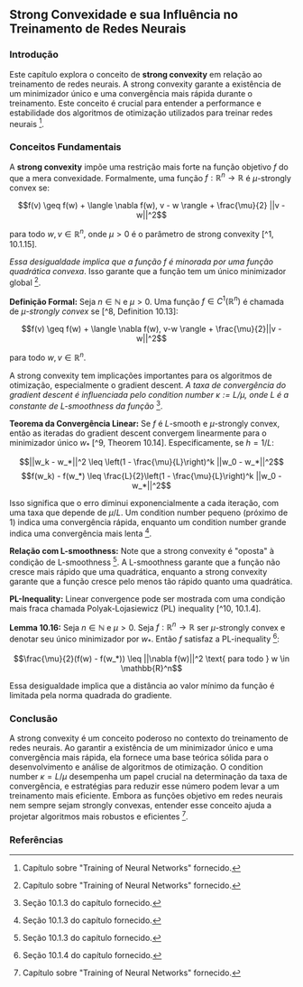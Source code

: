 ## Strong Convexidade e sua Influência no Treinamento de Redes Neurais

### Introdução
Este capítulo explora o conceito de **strong convexity** em relação ao treinamento de redes neurais. A strong convexity garante a existência de um minimizador único e uma convergência mais rápida durante o treinamento. Este conceito é crucial para entender a performance e estabilidade dos algoritmos de otimização utilizados para treinar redes neurais [^1].

### Conceitos Fundamentais
A **strong convexity** impõe uma restrição mais forte na função objetivo $f$ do que a mera convexidade. Formalmente, uma função $f: \mathbb{R}^n \rightarrow \mathbb{R}$ é $\mu$-strongly convex se:

$$f(v) \geq f(w) + \langle \nabla f(w), v - w \rangle + \frac{\mu}{2} ||v - w||^2$$

para todo $w, v \in \mathbb{R}^n$, onde $\mu > 0$ é o parâmetro de strong convexity [^1, 10.1.15].

*Essa desigualdade implica que a função $f$ é minorada por uma função quadrática convexa*. Isso garante que a função tem um único minimizador global [^1].

**Definição Formal:** Seja $n \in \mathbb{N}$ e $\mu > 0$. Uma função $f \in C^1(\mathbb{R}^n)$ é chamada de *$\mu$-strongly convex* se [^8, Definition 10.13]:

$$f(v) \geq f(w) + \langle \nabla f(w), v-w \rangle + \frac{\mu}{2}||v - w||^2$$

para todo $w, v \in \mathbb{R}^n$.

A strong convexity tem implicações importantes para os algoritmos de otimização, especialmente o gradient descent. *A taxa de convergência do gradient descent é influenciada pelo condition number $\kappa := L/\mu$, onde $L$ é a constante de L-smoothness da função* [^8].

**Teorema da Convergência Linear:** Se $f$ é $L$-smooth e $\mu$-strongly convex, então as iteradas do gradient descent convergem linearmente para o minimizador único $w_*$ [^9, Theorem 10.14]. Especificamente, se $h = 1/L$:

$$||w_k - w_*||^2 \leq \left(1 - \frac{\mu}{L}\right)^k ||w_0 - w_*||^2$$
$$f(w_k) - f(w_*) \leq \frac{L}{2}\left(1 - \frac{\mu}{L}\right)^k ||w_0 - w_*||^2$$

Isso significa que o erro diminui exponencialmente a cada iteração, com uma taxa que depende de $\mu/L$. Um condition number pequeno (próximo de 1) indica uma convergência rápida, enquanto um condition number grande indica uma convergência mais lenta [^8].

**Relação com L-smoothness:** Note que a strong convexity é "oposta" à condição de L-smoothness [^8]. A L-smoothness garante que a função não cresce mais rápido que uma quadrática, enquanto a strong convexity garante que a função cresce pelo menos tão rápido quanto uma quadrática.

**PL-Inequality:** Linear convergence pode ser mostrada com uma condição mais fraca chamada Polyak-Lojasiewicz (PL) inequality [^10, 10.1.4].

**Lemma 10.16:** Seja $n \in \mathbb{N}$ e $\mu > 0$. Seja $f: \mathbb{R}^n \rightarrow \mathbb{R}$ ser $\mu$-strongly convex e denotar seu único minimizador por $w_*$. Então $f$ satisfaz a PL-inequality [^10]:

$$\frac{\mu}{2}(f(w) - f(w_*)) \leq ||\nabla f(w)||^2 \text{ para todo } w \in \mathbb{R}^n$$

Essa desigualdade implica que a distância ao valor mínimo da função é limitada pela norma quadrada do gradiente.

### Conclusão
A strong convexity é um conceito poderoso no contexto do treinamento de redes neurais. Ao garantir a existência de um minimizador único e uma convergência mais rápida, ela fornece uma base teórica sólida para o desenvolvimento e análise de algoritmos de otimização. O condition number $\kappa = L/\mu$ desempenha um papel crucial na determinação da taxa de convergência, e estratégias para reduzir esse número podem levar a um treinamento mais eficiente. Embora as funções objetivo em redes neurais nem sempre sejam strongly convexas, entender esse conceito ajuda a projetar algoritmos mais robustos e eficientes [^1].

### Referências
[^1]: Capítulo sobre "Training of Neural Networks" fornecido.
[^8]: Seção 10.1.3 do capítulo fornecido.
[^9]: Theorem 10.14 do capítulo fornecido.
[^10]: Seção 10.1.4 do capítulo fornecido.
<!-- END -->